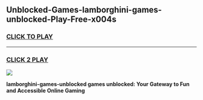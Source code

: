
## Unblocked-Games-lamborghini-games-unblocked-Play-Free-x004s
<h3>
<a href="https://premium76.site?title=lamborghini-games-unblocked&ref=09A">CLICK TO PLAY</a></h3>
<hr>

<h3>
<a href="https://premium76.site?title=lamborghini-games-unblocked&ref=09A">CLICK 2 PLAY</a>
  
</h3>

<a href="https://premium76.site?title=lamborghini-games-unblocked&ref=09A"><img src="https://clearcache.store/games.png"></a>


**lamborghini-games-unblocked games unblocked: Your Gateway to Fun and Accessible Online Gaming**

